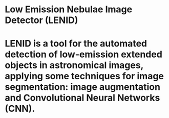 # Low Emission Nebulae Image Detector (LENID)
# LENID is a tool for the automated detection of low-emission extended objects in astronomical images, applying some techniques for image segmentation: image augmentation and Convolutional Neural Networks (CNN).
